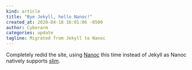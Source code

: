 ```yaml
---
kind: article
title: "Bye Jekyll, hello Nanoc!"
created_at: 2020-04-18 16:01:06 -0500
author: Cyberarm
categories: update
tagline: Migrated from Jekyll to Nanoc
---
```

Completely redid the site, using [Nanoc](https://nanoc.ws) this time instead of Jekyll
as Nanoc natively supports [slim](https://github.com/slim-template/slim).
